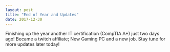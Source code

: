 ```yaml
---
layout: post
title: "End of Year and Updates"
date: 2017-12-30
---
```


Finishing up the year another IT certification (CompTIA A+) just two days ago! Became a twitch affiliate; New Gaming PC and a new job. Stay tune for more updates later today! 

